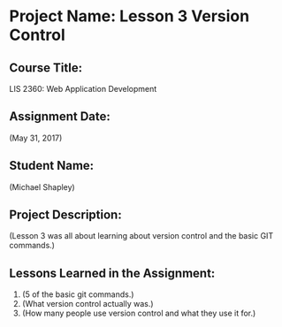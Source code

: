 # Project Name:  Lesson 3 Version Control

## Course Title:
LIS 2360:  Web Application Development

## Assignment Date:  
(May 31, 2017)

## Student Name:  
(Michael Shapley)

## Project Description:
(Lesson 3 was all about learning about version control and the basic GIT commands.)

## Lessons Learned in the Assignment:
1. (5 of the basic git commands.)
2. (What version control actually was.)
3. (How many people use version control and what they use it for.)

